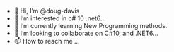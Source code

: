 - 👋 Hi, I’m @doug-davis
- 👀 I’m interested in c# 10 .net6...
- 🌱 I’m currently learning New Programming methods.
- 💞️ I’m looking to collaborate on C#10, and .NET6...
- 📫 How to reach me ...

<!---
doug-davis/doug-davis is a ✨ special ✨ repository because its `README.md` (this file) appears on your GitHub profile.
You can click the Preview link to take a look at your changes.
--->
